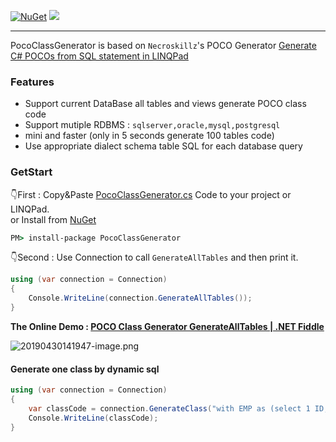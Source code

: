 [![NuGet](https://img.shields.io/nuget/v/PocoClassGenerator.svg)](https://www.nuget.org/packages/HtmlTableHelper)
![](https://img.shields.io/nuget/dt/PocoClassGenerator.svg)

---

PocoClassGenerator is based on `Necroskillz`'s POCO Generator [Generate C# POCOs from SQL statement in LINQPad ](http://www.necronet.org/archive/2012/10/09/generate-c-pocos-from-sql-statement-in-linqpad.aspx)

### Features

- Support current DataBase all tables and views generate POCO class code
- Support mutiple RDBMS : `sqlserver,oracle,mysql,postgresql`
- mini and faster (only in 5 seconds generate 100 tables code)
- Use appropriate dialect schema table SQL for each database query

### GetStart

👇First :  Copy&Paste [PocoClassGenerator.cs](PocoClassGenerator/PocoClassGenerator/PocoClassGenerator.cs) Code to your project or LINQPad.  
or Install from [NuGet](https://www.nuget.org/packages/PocoClassGenerator/)
```cmd
PM> install-package PocoClassGenerator
```

👇Second :  Use Connection to call `GenerateAllTables` and then print it.
```C#
using (var connection = Connection)
{
	Console.WriteLine(connection.GenerateAllTables());
}
```

**The Online Demo : [POCO Class Generator GenerateAllTables  | .NET Fiddle](https://dotnetfiddle.net/GkdqsU)**

![20190430141947-image.png](https://raw.githubusercontent.com/shps951023/ImageHosting/master/img/20190430141947-image.png)


#### Generate one class by dynamic sql

```C#
using (var connection = Connection)
{
	var classCode = connection.GenerateClass("with EMP as (select 1 ID,'WeiHan' Name,25 Age) select * from EMP", className: "EMP");
	Console.WriteLine(classCode);
}
```
